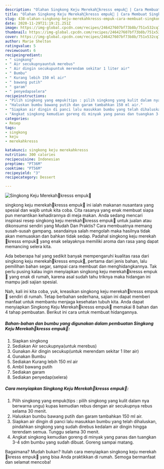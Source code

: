 ```yaml
---
description: "Olahan Singkong Keju Merekah🍠kresss empuk🍠 | Cara Membuat Singkong Keju Merekah🍠kresss empuk🍠 Yang Bisa Manjain Lidah"
title: "Olahan Singkong Keju Merekah🍠kresss empuk🍠 | Cara Membuat Singkong Keju Merekah🍠kresss empuk🍠 Yang Bisa Manjain Lidah"
slug: 438-olahan-singkong-keju-merekahkresss-empuk-cara-membuat-singkong-keju-merekahkresss-empuk-yang-bisa-manjain-lidah
date: 2020-11-29T21:19:21.251Z
image: https://img-global.cpcdn.com/recipes/246427607bf73b8b/751x532cq70/singkong-keju-merekah🍠kresss-empuk🍠-foto-resep-utama.jpg
thumbnail: https://img-global.cpcdn.com/recipes/246427607bf73b8b/751x532cq70/singkong-keju-merekah🍠kresss-empuk🍠-foto-resep-utama.jpg
cover: https://img-global.cpcdn.com/recipes/246427607bf73b8b/751x532cq70/singkong-keju-merekah🍠kresss-empuk🍠-foto-resep-utama.jpg
author: Marie Shelton
ratingvalue: 5
reviewcount: 6
recipeingredient:
- " singkong"
- " Air secukupnyauntuk merebus"
- " Air dingin secukupuntuk merendam sekitar 1 liter air"
- " Bumbu"
- " Kurang lebih 150 ml air"
- " bawang putih"
- " garam"
- " penyedapselera"
recipeinstructions:
- "Pilih singkong yang empuk(tips : pilih singkong yang kulit dalam nya berwarna ungu) kupas kemudian rebus dengan air secukupnya rebus selama 30 menit."
- "Haluskan bumbu bawang putih dan garam tambahkan 150 ml air."
- "Siapkan air dingin di panci lalu masukkan bumbu yang telah dihaluskan, pindahkan singkong yang sudah direbus kedalam air dingin hingga terendam semua. Tunggu selama 30 menit."
- "Angkat singkong kemudian goreng di minyak yang panas dan tuangkan 3-4 sdm bumbu yang sudah dibuat. Goreng sampai matang."
categories:
- Resep
tags:
- singkong
- keju
- merekahkresss

katakunci: singkong keju merekahkresss 
nutrition: 300 calories
recipecuisine: Indonesian
preptime: "PT36M"
cooktime: "PT56M"
recipeyield: "3"
recipecategory: Dessert

---
```



![Singkong Keju Merekah🍠kresss empuk🍠](https://img-global.cpcdn.com/recipes/246427607bf73b8b/751x532cq70/singkong-keju-merekah🍠kresss-empuk🍠-foto-resep-utama.jpg)


singkong keju merekah🍠kresss empuk🍠 ini ialah makanan nusantara yang spesial dan wajib untuk kita coba. Cita rasanya yang enak membuat siapa pun menantikan kehadirannya di meja makan.
Anda sedang mencari inspirasi resep singkong keju merekah🍠kresss empuk🍠 untuk jualan atau dikonsumsi sendiri yang Mudah Dan Praktis? Cara membuatnya memang susah-susah gampang. seandainya salah mengolah maka hasilnya tidak akan memuaskan dan bahkan tidak sedap. Padahal singkong keju merekah🍠kresss empuk🍠 yang enak selayaknya memiliki aroma dan rasa yang dapat memancing selera kita.

Ada beberapa hal yang sedikit banyak mempengaruhi kualitas rasa dari singkong keju merekah🍠kresss empuk🍠, pertama dari jenis bahan, lalu pemilihan bahan segar, sampai cara membuat dan menghidangkannya. Tak perlu pusing kalau ingin menyiapkan singkong keju merekah🍠kresss empuk🍠 yang enak di rumah, karena asal sudah tahu triknya maka hidangan ini mampu jadi sajian spesial.




Nah, kali ini kita coba, yuk, kreasikan singkong keju merekah🍠kresss empuk🍠 sendiri di rumah. Tetap berbahan sederhana, sajian ini dapat memberi manfaat untuk membantu menjaga kesehatan tubuh kita. Anda dapat menyiapkan Singkong Keju Merekah🍠kresss empuk🍠 memakai 8 bahan dan 4 tahap pembuatan. Berikut ini cara untuk membuat hidangannya.

<!--inarticleads1-->

##### Bahan-bahan dan bumbu yang digunakan dalam pembuatan Singkong Keju Merekah🍠kresss empuk🍠:

1. Siapkan  singkong
1. Sediakan  Air secukupnya(untuk merebus)
1. Gunakan  Air dingin secukup(untuk merendam sekitar 1 liter air)
1. Gunakan  Bumbu
1. Sediakan  Kurang lebih 150 ml air
1. Ambil  bawang putih
1. Sediakan  garam
1. Sediakan  penyedap(selera)




<!--inarticleads2-->

##### Cara menyiapkan Singkong Keju Merekah🍠kresss empuk🍠:

1. Pilih singkong yang empuk(tips : pilih singkong yang kulit dalam nya berwarna ungu) kupas kemudian rebus dengan air secukupnya rebus selama 30 menit.
1. Haluskan bumbu bawang putih dan garam tambahkan 150 ml air.
1. Siapkan air dingin di panci lalu masukkan bumbu yang telah dihaluskan, pindahkan singkong yang sudah direbus kedalam air dingin hingga terendam semua. Tunggu selama 30 menit.
1. Angkat singkong kemudian goreng di minyak yang panas dan tuangkan 3-4 sdm bumbu yang sudah dibuat. Goreng sampai matang.




Bagaimana? Mudah bukan? Itulah cara menyiapkan singkong keju merekah🍠kresss empuk🍠 yang bisa Anda praktikkan di rumah. Semoga bermanfaat dan selamat mencoba!
